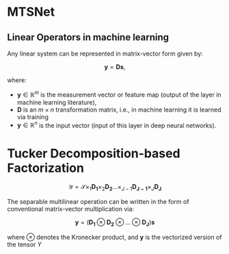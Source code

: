 # MTSNet
## Linear Operators in machine learning
Any linear system can be represented in matrix-vector form given by:

$$
\mathbf{y} = \mathbf{Ds},
$$

where:
- $\mathbf{y} \in \mathbb{R}^m$ is the measurement vector or feature map (output of the layer in machine learning literature),
- $\mathbf{D}$ is an $m \times n$ transformation matrix, i.e., in machine learning it is learned via training
- $\mathbf{y}  \in \mathbb{R}^n$ is the input vector (input of this layer in deep neural networks).

# Tucker Decomposition-based Factorization

$$
\mathbf{\mathcal{Y}} = \mathbf{\mathcal{S}} \times_1 \mathbf{D_1} \times_2 \mathbf{D_2} \ldots \times_{J-1} \mathbf{D_{J-1}} \times_J \mathbf{D_J}
$$

The separable multilinear operation can be written in the form of conventional matrix-vector multiplication via:

$$
\mathbf{y} = \left( \mathbf{D_1} \otimes \mathbf{D_2} \otimes \ldots \otimes \mathbf{D_J} \right) \mathbf{s}
$$

where $\otimes$ denotes the Kronecker product, and $\mathbf{y}$ is the vectorized version of the tensor $Y$
